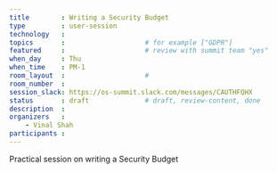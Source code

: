 ```yaml
---
title        : Writing a Security Budget
type         : user-session
technology   :
topics       :                    # for example ["GDPR"]
featured     :                    # review with summit team "yes"
when_day     : Thu
when_time    : PM-1
room_layout  :                    #
room_number  :
session_slack: https://os-summit.slack.com/messages/CAUTHFQHX
status       : draft              # draft, review-content, done
description  :
organizers   :
    - Vinal Shah
participants :
---
```


Practical session on writing a Security Budget

<!--(add intro)

## WHY

(...)

## What

(...)

## Outcomes

(...)

## References

(...)


## Previous-->
